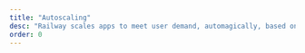```yaml
---
title: "Autoscaling"
desc: "Railway scales apps to meet user demand, automagically, based on load."
order: 0
---
```

<svg
    width="100%"
    height="100%"
    viewBox="0 0 24 24"
    fill="none"
    stroke-width="2"
    stroke-linecap="round"
    stroke-linejoin="round"
    class="feather feather-zap stroke-ternary"
    ><path d="M15 3h6v6M9 21H3v-6M21 3l-7 7M3 21l7-7"></path>
</svg>